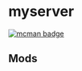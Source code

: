 # myserver

[![mcman badge](https://img.shields.io/badge/uses-mcman-purple?logo=github)](https://github.com/ParadigmMC/mcman)

<!-- run 'mcman md' to update! -->

<!--start:mcman-server-->
<!--end:mcman-server-->

## Mods

<!--start:mcman-addons-->
<!--end:mcman-addons-->
